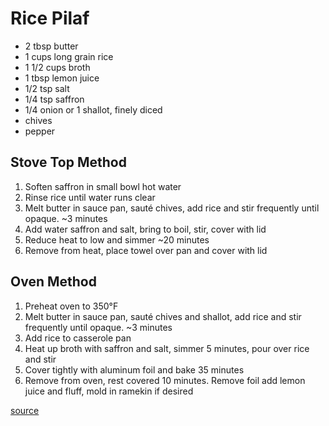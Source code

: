 # Rice Pilaf

* 2 tbsp butter
* 1 cups long grain rice
* 1 1/2 cups broth
* 1 tbsp lemon juice
* 1/2 tsp salt
* 1/4 tsp saffron
* 1/4 onion or 1 shallot, finely diced
* chives
* pepper

## Stove Top Method

1. Soften saffron in small bowl hot water
1. Rinse rice until water runs clear
1. Melt butter in sauce pan, sauté chives, add rice and stir frequently until opaque. ~3 minutes
1. Add water saffron and salt, bring to boil, stir, cover with lid
1. Reduce heat to low and simmer ~20 minutes
1. Remove from heat, place towel over pan and cover with lid

## Oven Method

1. Preheat oven to 350°F
1. Melt butter in sauce pan, sauté chives and shallot, add rice and stir frequently until opaque. ~3 minutes
1. Add rice to casserole pan
1. Heat up broth with saffron and salt, simmer 5 minutes, pour over rice and stir
1. Cover tightly with aluminum foil and bake 35 minutes
1. Remove from oven, rest covered 10 minutes. Remove foil add lemon juice and fluff, mold in ramekin if desired

[source](https://foodwishes.blogspot.com/2012/07/classic-rice-pilaf-and-little-white.html)
